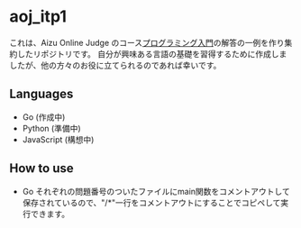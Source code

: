# aoj_itp1
これは、Aizu Online Judge のコース[プログラミング入門](https://onlinejudge.u-aizu.ac.jp/courses/lesson/2/ITP1/1)の解答の一例を作り集約したリポジトリです。
自分が興味ある言語の基礎を習得するために作成しましたが、他の方々のお役に立てられるのであれば幸いです。

## Languages
- Go (作成中)
- Python (準備中)
- JavaScript (構想中)

## How to use
- Go
それぞれの問題番号のついたファイルにmain関数をコメントアウトして保存されているので、"/*"一行をコメントアウトにすることでコピペして実行できます。
